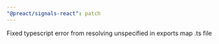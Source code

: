 ```yaml
---
"@preact/signals-react": patch
---
```


Fixed typescript error from resolving unspecified in exports map .ts file
